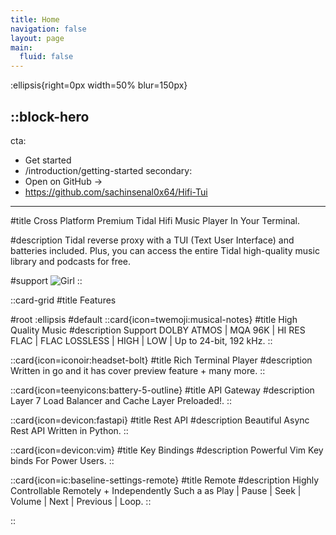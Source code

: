 ```yaml
---
title: Home
navigation: false
layout: page
main:
  fluid: false
---
```


:ellipsis{right=0px width=50% blur=150px}

::block-hero
---
cta:
  - Get started
  - /introduction/getting-started
secondary:
  - Open on GitHub →
  - https://github.com/sachinsenal0x64/Hifi-Tui
---

#title
Cross Platform Premium Tidal Hifi Music Player In Your Terminal.

#description
Tidal reverse proxy with a TUI (Text User Interface) and batteries included. Plus, you can access the entire Tidal high-quality music library and podcasts for free.

#support
![Girl](https://sachinsenal0x64.github.io/picx-images-hosting/test1.1ejfncjvbvuo.webp)
::

::card-grid
#title
Features

#root
:ellipsis
#default
  ::card{icon=twemoji:musical-notes}
  #title
  High Quality Music
  #description
  Support DOLBY ATMOS | MQA 96K | HI RES FLAC | FLAC LOSSLESS | HIGH | LOW | Up to 24-bit, 192 kHz.
  ::

  ::card{icon=iconoir:headset-bolt}
  #title
  Rich Terminal Player
  #description
  Written in go and it has cover preview feature + many more.
  ::

  ::card{icon=teenyicons:battery-5-outline}
  #title
  API Gateway
  #description
  Layer 7 Load Balancer and Cache Layer Preloaded!.
  ::

  ::card{icon=devicon:fastapi}
  #title
  Rest API
  #description
  Beautiful Async Rest API Written in Python.
  ::

  ::card{icon=devicon:vim}
  #title
  Key Bindings
  #description
  Powerful Vim Key binds For Power Users.
  ::

  ::card{icon=ic:baseline-settings-remote}
  #title
  Remote
  #description
  Highly Controllable Remotely + Independently Such a as Play | Pause | Seek | Volume | Next | Previous | Loop.
  ::
  
::
